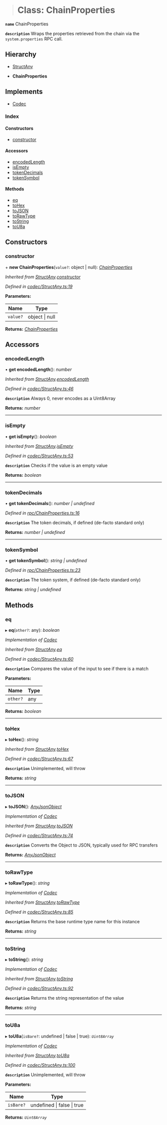 > # Class: ChainProperties

**`name`** ChainProperties

**`description`** 
Wraps the properties retrieved from the chain via the `system.properties` RPC call.

## Hierarchy

  * [StructAny](_codec_structany_.structany.md)

  * **ChainProperties**

## Implements

* [Codec](../interfaces/_types_.codec.md)

### Index

#### Constructors

* [constructor](_rpc_chainproperties_.chainproperties.md#constructor)

#### Accessors

* [encodedLength](_rpc_chainproperties_.chainproperties.md#encodedlength)
* [isEmpty](_rpc_chainproperties_.chainproperties.md#isempty)
* [tokenDecimals](_rpc_chainproperties_.chainproperties.md#tokendecimals)
* [tokenSymbol](_rpc_chainproperties_.chainproperties.md#tokensymbol)

#### Methods

* [eq](_rpc_chainproperties_.chainproperties.md#eq)
* [toHex](_rpc_chainproperties_.chainproperties.md#tohex)
* [toJSON](_rpc_chainproperties_.chainproperties.md#tojson)
* [toRawType](_rpc_chainproperties_.chainproperties.md#torawtype)
* [toString](_rpc_chainproperties_.chainproperties.md#tostring)
* [toU8a](_rpc_chainproperties_.chainproperties.md#tou8a)

## Constructors

###  constructor

\+ **new ChainProperties**(`value?`: object | null): *[ChainProperties](_rpc_chainproperties_.chainproperties.md)*

*Inherited from [StructAny](_codec_structany_.structany.md).[constructor](_codec_structany_.structany.md#constructor)*

*Defined in [codec/StructAny.ts:19](https://github.com/polkadot-js/api/blob/28cf21d/packages/types/src/codec/StructAny.ts#L19)*

**Parameters:**

Name | Type |
------ | ------ |
`value?` | object \| null |

**Returns:** *[ChainProperties](_rpc_chainproperties_.chainproperties.md)*

## Accessors

###  encodedLength

• **get encodedLength**(): *number*

*Inherited from [StructAny](_codec_structany_.structany.md).[encodedLength](_codec_structany_.structany.md#encodedlength)*

*Defined in [codec/StructAny.ts:46](https://github.com/polkadot-js/api/blob/28cf21d/packages/types/src/codec/StructAny.ts#L46)*

**`description`** Always 0, never encodes as a Uint8Array

**Returns:** *number*

___

###  isEmpty

• **get isEmpty**(): *boolean*

*Inherited from [StructAny](_codec_structany_.structany.md).[isEmpty](_codec_structany_.structany.md#isempty)*

*Defined in [codec/StructAny.ts:53](https://github.com/polkadot-js/api/blob/28cf21d/packages/types/src/codec/StructAny.ts#L53)*

**`description`** Checks if the value is an empty value

**Returns:** *boolean*

___

###  tokenDecimals

• **get tokenDecimals**(): *number | undefined*

*Defined in [rpc/ChainProperties.ts:16](https://github.com/polkadot-js/api/blob/28cf21d/packages/types/src/rpc/ChainProperties.ts#L16)*

**`description`** The token decimals, if defined (de-facto standard only)

**Returns:** *number | undefined*

___

###  tokenSymbol

• **get tokenSymbol**(): *string | undefined*

*Defined in [rpc/ChainProperties.ts:23](https://github.com/polkadot-js/api/blob/28cf21d/packages/types/src/rpc/ChainProperties.ts#L23)*

**`description`** The token system, if defined (de-facto standard only)

**Returns:** *string | undefined*

## Methods

###  eq

▸ **eq**(`other?`: any): *boolean*

*Implementation of [Codec](../interfaces/_types_.codec.md)*

*Inherited from [StructAny](_codec_structany_.structany.md).[eq](_codec_structany_.structany.md#eq)*

*Defined in [codec/StructAny.ts:60](https://github.com/polkadot-js/api/blob/28cf21d/packages/types/src/codec/StructAny.ts#L60)*

**`description`** Compares the value of the input to see if there is a match

**Parameters:**

Name | Type |
------ | ------ |
`other?` | any |

**Returns:** *boolean*

___

###  toHex

▸ **toHex**(): *string*

*Inherited from [StructAny](_codec_structany_.structany.md).[toHex](_codec_structany_.structany.md#tohex)*

*Defined in [codec/StructAny.ts:67](https://github.com/polkadot-js/api/blob/28cf21d/packages/types/src/codec/StructAny.ts#L67)*

**`description`** Unimplemented, will throw

**Returns:** *string*

___

###  toJSON

▸ **toJSON**(): *[AnyJsonObject](../interfaces/_types_.anyjsonobject.md)*

*Implementation of [Codec](../interfaces/_types_.codec.md)*

*Inherited from [StructAny](_codec_structany_.structany.md).[toJSON](_codec_structany_.structany.md#tojson)*

*Defined in [codec/StructAny.ts:74](https://github.com/polkadot-js/api/blob/28cf21d/packages/types/src/codec/StructAny.ts#L74)*

**`description`** Converts the Object to JSON, typically used for RPC transfers

**Returns:** *[AnyJsonObject](../interfaces/_types_.anyjsonobject.md)*

___

###  toRawType

▸ **toRawType**(): *string*

*Implementation of [Codec](../interfaces/_types_.codec.md)*

*Inherited from [StructAny](_codec_structany_.structany.md).[toRawType](_codec_structany_.structany.md#torawtype)*

*Defined in [codec/StructAny.ts:85](https://github.com/polkadot-js/api/blob/28cf21d/packages/types/src/codec/StructAny.ts#L85)*

**`description`** Returns the base runtime type name for this instance

**Returns:** *string*

___

###  toString

▸ **toString**(): *string*

*Implementation of [Codec](../interfaces/_types_.codec.md)*

*Inherited from [StructAny](_codec_structany_.structany.md).[toString](_codec_structany_.structany.md#tostring)*

*Defined in [codec/StructAny.ts:92](https://github.com/polkadot-js/api/blob/28cf21d/packages/types/src/codec/StructAny.ts#L92)*

**`description`** Returns the string representation of the value

**Returns:** *string*

___

###  toU8a

▸ **toU8a**(`isBare?`: undefined | false | true): *`Uint8Array`*

*Implementation of [Codec](../interfaces/_types_.codec.md)*

*Inherited from [StructAny](_codec_structany_.structany.md).[toU8a](_codec_structany_.structany.md#tou8a)*

*Defined in [codec/StructAny.ts:100](https://github.com/polkadot-js/api/blob/28cf21d/packages/types/src/codec/StructAny.ts#L100)*

**`description`** Unimplemented, will throw

**Parameters:**

Name | Type |
------ | ------ |
`isBare?` | undefined \| false \| true |

**Returns:** *`Uint8Array`*